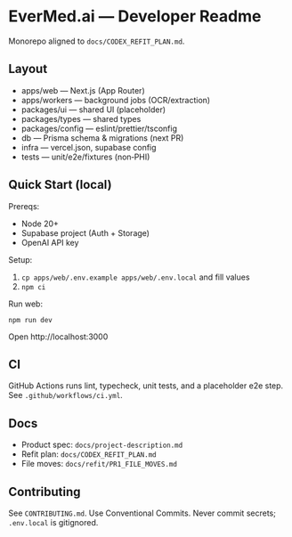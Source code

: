 # EverMed.ai — Developer Readme

Monorepo aligned to `docs/CODEX_REFIT_PLAN.md`.

## Layout

- apps/web — Next.js (App Router)
- apps/workers — background jobs (OCR/extraction)
- packages/ui — shared UI (placeholder)
- packages/types — shared types
- packages/config — eslint/prettier/tsconfig
- db — Prisma schema & migrations (next PR)
- infra — vercel.json, supabase config
- tests — unit/e2e/fixtures (non‑PHI)

## Quick Start (local)

Prereqs:
- Node 20+
- Supabase project (Auth + Storage)
- OpenAI API key

Setup:
1) `cp apps/web/.env.example apps/web/.env.local` and fill values
2) `npm ci`

Run web:
```
npm run dev
```
Open http://localhost:3000

## CI

GitHub Actions runs lint, typecheck, unit tests, and a placeholder e2e step. See `.github/workflows/ci.yml`.

## Docs

- Product spec: `docs/project-description.md`
- Refit plan: `docs/CODEX_REFIT_PLAN.md`
- File moves: `docs/refit/PR1_FILE_MOVES.md`

## Contributing

See `CONTRIBUTING.md`. Use Conventional Commits. Never commit secrets; `.env.local` is gitignored.
